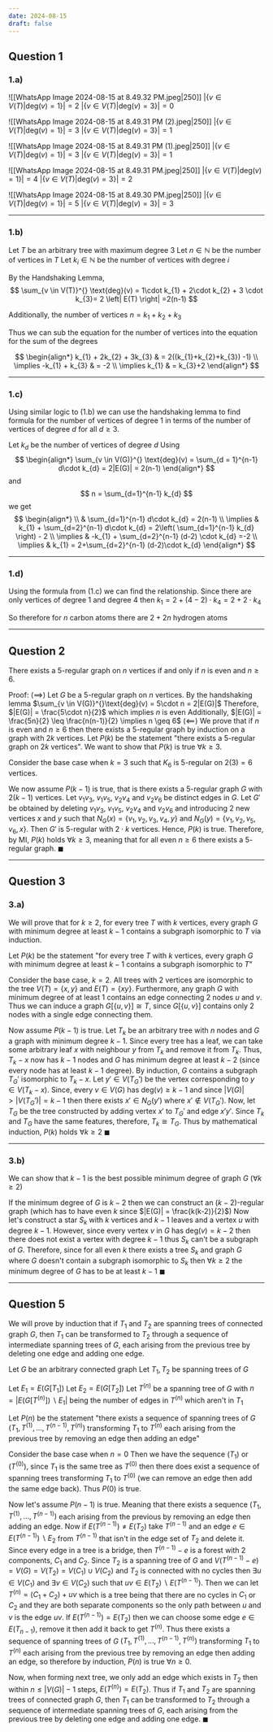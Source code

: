 ```yaml
---
date: 2024-08-15
draft: false
---
```


## Question 1
### 1.a)

![[WhatsApp Image 2024-08-15 at 8.49.32 PM.jpeg|250]]
$\left| \left\{ v \in V(T)| \text{deg}(v) = 1 \right\} \right| = 2$
$\left| \left\{ v \in V(T)| \text{deg}(v) = 3 \right\} \right| = 0$

![[WhatsApp Image 2024-08-15 at 8.49.31 PM (2).jpeg|250]]
$\left| \left\{ v \in V(T)| \text{deg}(v) = 1 \right\} \right| = 3$
$\left| \left\{ v \in V(T)| \text{deg}(v) = 3 \right\} \right| = 1$

![[WhatsApp Image 2024-08-15 at 8.49.31 PM (1).jpeg|250]]
$\left| \left\{ v \in V(T)| \text{deg}(v) = 1 \right\} \right| = 3$
$\left| \left\{ v \in V(T)| \text{deg}(v) = 3 \right\} \right| = 1$

![[WhatsApp Image 2024-08-15 at 8.49.31 PM.jpeg|250]]
$\left| \left\{ v \in V(T)| \text{deg}(v) = 1 \right\} \right| = 4$
$\left| \left\{ v \in V(T)| \text{deg}(v) = 3 \right\} \right| =2$

![[WhatsApp Image 2024-08-15 at 8.49.30 PM.jpeg|250]]
$\left| \left\{ v \in V(T)| \text{deg}(v) = 1 \right\} \right| = 5$
$\left| \left\{ v \in V(T)| \text{deg}(v) = 3 \right\} \right| = 3$

<div style="page-break-after: always;"></div>

---
### 1.b)
Let $T$ be an arbitrary tree with maximum degree 3
Let $n \in \mathbb{N}$ be the number of vertices in $T$
Let $k_{i} \in \mathbb{N}$ be the number of vertices with degree $i$


By the Handshaking Lemma,
$$
\sum_{v \in V(T)}^{} \text{deg}(v) = 1\cdot k_{1} + 2\cdot k_{2} + 3 \cdot k_{3}= 2 \left| E(T) \right| =2(n-1)
$$

Additionally, the number of vertices $n = k_{1} + k_{2} + k_{3}$ 

Thus we can sub the equation for the number of vertices into the equation for the sum of the degrees

$$
\begin{align*}
k_{1} + 2k_{2} + 3k_{3}  & = 2((k_{1}+k_{2}+k_{3}) -1)  \\
\implies -k_{1} + k_{3}  & = -2 \\
\implies k_{1}  & = k_{3}+2
\end{align*}
$$
<div style="page-break-after: always;"></div>

---
### 1.c)
Using similar logic to (1.b) we can use the handshaking lemma to find formula for the number of vertices of degree $1$ in terms of the number of vertices of degree $d$ for all $d \geq 3$.

Let $k_{d}$ be the number of vertices of degree $d$
Using 
$$
\begin{align*}
\sum_{v \in V(G)}^{} \text{deg}(v) = \sum_{d = 1}^{n-1} d\cdot k_{d} = 2|E(G)| = 2(n-1)  
\end{align*}
$$
and 
$$
n = \sum_{d=1}^{n-1} k_{d}
$$
we get
$$
\begin{align*} \\
 & \sum_{d=1}^{n-1} d\cdot k_{d} =  2(n-1)  \\
\implies  & k_{1} + \sum_{d=2}^{n-1} d\cdot k_{d}  = 2\left( \sum_{d=1}^{n-1} k_{d} \right) - 2 \\
\implies &  -k_{1} + \sum_{d=2}^{n-1} (d-2)  \cdot k_{d} =-2 \\
\implies &  k_{1} = 2+\sum_{d=2}^{n-1}  (d-2)\cdot k_{d}
\end{align*}
$$

<div style="page-break-after: always;"></div>

---
### 1.d)
Using the formula from (1.c) we can find the relationship.
Since there are only vertices of degree $1$ and degree $4$ 
then $k_{1} = 2 + (4-2)\cdot k_{4} = 2 + 2\cdot k_{4}$ 

So therefore for $n$ carbon atoms there are $2+2n$ hydrogen atoms

<div style="page-break-after: always;"></div>

---
## Question 2

There exists a $5$-regular graph on $n$ vertices if and only if $n$ is even and $n\geq 6$.

Proof:
($\implies$) Let $G$ be a $5$-regular graph on $n$ vertices. By the handshaking lemma $\sum_{v \in V(G)}^{}\text{deg}(v) = 5\cdot n = 2|E(G)|$
Therefore, $|E(G)| = \frac{5\cdot n}{2}$ which implies $n$ is even
Additionally, $|E(G)| = \frac{5n}{2} \leq  \frac{n(n-1)}{2} \implies n \geq  6$ 
($\impliedby$) We prove that if $n$ is even and $n\geq 6$ then there exists a $5$-regular graph by induction on a graph with $2k$ vertices.
Let $P(k)$ be the statement "there exists a $5$-regular graph on $2k$ vertices".
We want to show that $P(k)$ is true $\forall k\geq 3$.

Consider the base case when $k=3$ such that $K_{6}$ is $5$-regular on $2(3)=6$ vertices.

We now assume $P(k-1)$ is true, that is there exists a $5$-regular graph $G$ with $2(k-1)$ vertices. Let $v_{1}v_{3}$, $v_{1}v_{5}$, $v_{2}v_{4}$ and $v_{2}v_{6}$ be distinct edges in $G$. Let $G'$ be obtained by deleting $v_{1}v_{3}$, $v_{1}v_{5}$, $v_{2}v_{4}$ and $v_{2}v_{6}$ and introducing $2$ new vertices $x$ and $y$ such that $N_{G}(x) = \left\{ v_{1},v_{2},v_{3},v_{4}, y\right\}$ and $N_{G}(y) = \left\{ v_{1},v_{2},v_{5},v_{6},x \right\}$. Then $G'$ is $5$-regular with $2\cdot k$ vertices. Hence, $P(k)$ is true. Therefore, by MI, $P(k)$ holds $\forall k \geq 3$, meaning that for all even $n\geq 6$ there exists a $5$-regular graph. $\blacksquare$
<div style="page-break-after: always;"></div>

---
## Question 3
### 3.a)
We will prove that for $k \geq 2$, for every tree $T$ with $k$ vertices, every graph $G$ with minimum degree at least $k-1$ contains a subgraph isomorphic to $T$ via induction.

Let $P(k)$ be the statement "for every tree $T$ with $k$ vertices, every graph $G$ with minimum degree at least $k-1$ contains a subgraph isomorphic to $T$"

Consider the base case, $k=2$.
All trees with $2$ vertices are isomorphic to the tree $V(T) = \left\{ x,y \right\}$ and $E(T) = \left\{ xy \right\}$. 
Furthermore, any graph $G$ with minimum degree of at least $1$ contains an edge connecting $2$ nodes $u$ and $v$. Thus we can induce a graph $G[\left\{ u,v \right\}] \cong T$, since $G[\left\{ u,v \right\}]$ contains only 2 nodes with a single edge connecting them.

Now assume $P(k-1)$ is true.
Let $T_{k}$ be an arbitrary tree with $n$ nodes and $G$ a graph with minimum degree $k-1$. 
Since every tree has a leaf, we can take some arbitrary leaf $x$ with neighbour $y$ from $T_{k}$ and remove it from $T_{k}$.
Thus, $T_{k} - x$ now has $k-1$ nodes and $G$ has minimum degree at least $k-2$ (since every node has at least $k-1$ degree). By induction, $G$ contains a subgraph $T_{G}'$ isomorphic to $T_{k} - x$. 
Let $y' \in V(T_{G}')$ be the vertex corresponding to $y \in V(T_{k} - x)$.
Since, every $v \in V(G)$ has $\text{deg}(v) \geq k-1$ and since $|V(G)| > |V(T_{G}')| = k-1$ then there exists $x' \in N_{G}(y')$ where $x' \notin V(T_{G}')$.
Now, let $T_{G}$ be the tree constructed by adding vertex $x'$ to $T_{G}'$ and edge $x'y'$. Since $T_{k}$ and $T_{G}$ have the same features, therefore, $T_{k} \cong T_{G}$. 
Thus by mathematical induction, $P(k)$ holds $\forall k \geq 2$ $\blacksquare$ 

<div style="page-break-after: always;"></div>

---
### 3.b)
We can show that $k-1$ is the best possible minimum degree of graph $G$ ($\forall k \geq 2$)

If the minimum degree of $G$ is $k-2$ then we can construct an $(k-2)$-regular graph (which has to have even $k$ since $|E(G)| = \frac{k(k-2)}{2}$)
Now let's construct a star $S_{k}$ with $k$ vertices and $k-1$ leaves and a vertex $u$ with degree $k-1$. 
However, since every vertex $v$ in $G$ has $\text{deg}(v) = k-2$ then there does not exist a vertex with degree $k-1$ thus $S_{k}$ can't be a subgraph of $G$. 
Therefore, since for all even $k$ there exists a tree $S_{k}$ and graph $G$ where $G$ doesn't contain a subgraph isomorphic to $S_{k}$ then $\forall k \geq 2$ the minimum degree of $G$ has to be at least $k-1$ $\blacksquare$ 
<div style="page-break-after: always;"></div>

---
## Question 5
We will prove by induction that if $T_1$ and $T_{2}$ are spanning trees of connected graph $G$, then $T_{1}$ can be transformed to $T_{2}$ through a sequence of intermediate spanning trees of $G$, each arising from the previous tree by deleting one edge and adding one edge.



Let $G$ be an arbitrary connected graph
Let $T_{1},T_{2}$ be spanning trees of $G$

Let $E_{1} = E(G[T_{1}])$
Let $E_{2} = E(G[T_{2}])$
Let $T^{(n)}$ be a spanning tree of $G$ with $n=\left| E(G[T^{(n)}]) \backslash E_{1} \right|$ being the number of edges in $T^{(n)}$ which aren't in $T_{1}$ 

Let $P(n)$ be the statement "there exists a sequence of spanning trees of $G$ $(T_{1},T^{(1)},\dots,T^{(n-1)},T^{(n)})$ transforming $T_{1}$ to $T^{(n)}$ each arising from the previous tree by removing an edge then adding an edge"

Consider the base case when $n=0$
Then we have the sequence $(T_{1})$ or $(T^{(0)})$, since $T_{1}$ is the same tree as $T^{(0)}$ then there does exist a sequence of spanning trees transforming $T_{1}$ to $T^{(0)}$ (we can remove an edge then add the same edge back). Thus $P(0)$ is true.

Now let's assume $P(n-1)$ is true. Meaning that there exists a sequence $(T_{1},T^{(1)},\dots,T^{(n-1)})$ each arising from the previous by removing an edge then adding an edge.
Now if $E(T^{(n-1)})\neq E(T_{2})$ take $T^{(n-1)}$ and an edge $e \in E(T^{(n-1)}) \backslash E_{2}$ from $T^{(n-1)}$ that isn't in the edge set of $T_{2}$ and delete it. Since every edge in a tree is a bridge, then $T^{(n-1)} - e$ is a forest with $2$ components, $C_{1}$ and $C_{2}$. Since $T_{2}$ is a spanning tree of $G$ and $V(T^{(n-1)} - e) = V(G) = V(T_{2}) = V(C_{1}) \cup V(C_{2})$ and $T_{2}$ is connected with no cycles then $\exists u \in V(C_{1})$ and $\exists v \in V(C_{2})$ such that $uv \in E(T_{2}) \backslash E(T^{(n-1)})$. Then we can let $T^{(n)} = (C_{1} + C_{2}) + uv$ which is a tree being that there are no cycles in $C_{1}$ or $C_{2}$ and they are both separate components so the only path between $u$ and $v$ is the edge $uv$.
If $E(T^{(n-1)}) = E(T_{2})$ then we can choose some edge $e \in E(T_{n-1})$, remove it then add it back to get $T^{(n)}$.
Thus there exists a sequence of spanning trees of $G$ $(T_{1},T^{(1)},\dots,T^{(n-1)},T^{(n)})$ transforming $T_{1}$ to $T^{(n)}$ each arising from the previous tree by removing an edge then adding an edge, so therefore by induction, $P(n)$ is true $\forall n\geq 0$.

Now, when forming next tree, we only add an edge which exists in $T_{2}$ then within $n \leq |V(G)| - 1$ steps, $E(T^{(n)}) = E(T_{2})$. Thus if $T_1$ and $T_{2}$ are spanning trees of connected graph $G$, then $T_{1}$ can be transformed to $T_{2}$ through a sequence of intermediate spanning trees of $G$, each arising from the previous tree by deleting one edge and adding one edge. $\blacksquare$ 